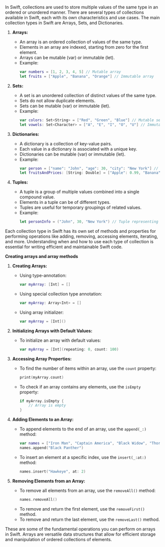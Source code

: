In Swift, collections are used to store multiple values of the same type in an ordered or unordered manner. There are several types of collections available in Swift, each with its own characteristics and use cases. The main collection types in Swift are Arrays, Sets, and Dictionaries.

1. **Arrays:**
   - An array is an ordered collection of values of the same type.
   - Elements in an array are indexed, starting from zero for the first element.
   - Arrays can be mutable (var) or immutable (let).
   - Example:
     ```swift
     var numbers = [1, 2, 3, 4, 5] // Mutable array
     let fruits = ["Apple", "Banana", "Orange"] // Immutable array
     ```

2. **Sets:**
   - A set is an unordered collection of distinct values of the same type.
   - Sets do not allow duplicate elements.
   - Sets can be mutable (var) or immutable (let).
   - Example:
     ```swift
     var colors: Set<String> = ["Red", "Green", "Blue"] // Mutable set
     let vowels: Set<Character> = ["A", "E", "I", "O", "U"] // Immutable set
     ```

3. **Dictionaries:**
   - A dictionary is a collection of key-value pairs.
   - Each value in a dictionary is associated with a unique key.
   - Dictionaries can be mutable (var) or immutable (let).
   - Example:
     ```swift
     var person = ["name": "John", "age": 30, "city": "New York"] // Mutable dictionary
     let fruitsAndPrices: [String: Double] = ["Apple": 0.99, "Banana": 0.59, "Orange": 0.79] // Immutable dictionary
     ```

4. **Tuples:**
   - A tuple is a group of multiple values combined into a single compound value.
   - Elements in a tuple can be of different types.
   - Tuples are useful for temporary groupings of related values.
   - Example:
     ```swift
     let personInfo = ("John", 30, "New York") // Tuple representing person's name, age, and city
     ```

Each collection type in Swift has its own set of methods and properties for performing operations like adding, removing, accessing elements, iterating, and more. Understanding when and how to use each type of collection is essential for writing efficient and maintainable Swift code.


**Creating arrays and array methods**

1. **Creating Arrays:**
   - Using type-annotation:
     ```swift
     var myArray: [Int] = []
     ```
   - Using special collection type annotation:
     ```swift
     var myArray: Array<Int> = []
     ```
   - Using array initializer:
     ```swift
     var myArray = [Int]()
     ```

2. **Initializing Arrays with Default Values:**
   - To initialize an array with default values:
     ```swift
     var myArray = [Int](repeating: 0, count: 100)
     ```

3. **Accessing Array Properties:**
   - To find the number of items within an array, use the `count` property:
     ```swift
     print(myArray.count)
     ```
   - To check if an array contains any elements, use the `isEmpty` property:
     ```swift
     if myArray.isEmpty {
         // Array is empty
     }
     ```

4. **Adding Elements to an Array:**
   - To append elements to the end of an array, use the `append(_:)` method:
     ```swift
     var names = ["Iron Man", "Captain America", "Black Widow", "Thor", "Hulk"]
     names.append("Black Panther")
     ```
   - To insert an element at a specific index, use the `insert(_:at:)` method:
     ```swift
     names.insert("Hawkeye", at: 2)
     ```

5. **Removing Elements from an Array:**
   - To remove all elements from an array, use the `removeAll()` method:
     ```swift
     names.removeAll()
     ```
   - To remove and return the first element, use the `removeFirst()` method.
   - To remove and return the last element, use the `removeLast()` method.

These are some of the fundamental operations you can perform on arrays in Swift. Arrays are versatile data structures that allow for efficient storage and manipulation of ordered collections of elements.
